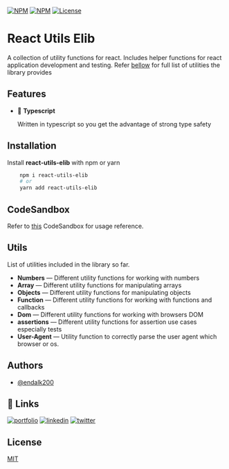 [![NPM](https://img.shields.io/npm/v/react-utils-elib)](https://www.npmjs.com/package/react-utils-elib)
[![NPM](https://img.shields.io/npm/dm/react-utils-elib)](https://www.npmjs.com/package/react-hooks-elib)
[![License](https://img.shields.io/github/license/endalk200/react-libraries)](/LICENSE)

# React Utils Elib

A collection of utility functions for react. Includes helper functions for react application
development and testing. Refer [bellow](#Utils) for full list of utilities the library provides

## Features

- 🔮 **Typescript**

  Written in typescript so you get the advantage of strong type safety

## Installation

Install **react-utils-elib** with npm or yarn

```bash
    npm i react-utils-elib
    # or
    yarn add react-utils-elib
```

## CodeSandbox

Refer to [this](https://codesandbox.io/s/react-utils-elib-xc6bn) CodeSandbox for usage reference.

## Utils

List of utilities included in the library so far.

- **Numbers** &mdash; Different utility functions for working with numbers
- **Array** &mdash; Different utility functions for manipulating arrays
- **Objects** &mdash; Different utility functions for manipulating objects
- **Function** &mdash; Different utility functions for working with functions and callbacks
- **Dom** &mdash; Different utility functions for working with browsers DOM
- **assertions** &mdash; Different utility functions for assertion use cases especially tests
- **User-Agent** &mdash; Utility function to correctly parse the user agent which browser or os.

## Authors

- [@endalk200](https://www.github.com/endalk200)

## 🔗 Links

[![portfolio](https://img.shields.io/badge/my_portfolio-000?style=for-the-badge&logo=ko-fi&logoColor=white)](https://endalk200.com/)
[![linkedin](https://img.shields.io/badge/linkedin-0A66C2?style=for-the-badge&logo=linkedin&logoColor=white)](https://www.linkedin.com/in/endalk200/)
[![twitter](https://img.shields.io/badge/twitter-1DA1F2?style=for-the-badge&logo=twitter&logoColor=white)](https://twitter.com/endalk200)

## License

[MIT](https://choosealicense.com/licenses/mit/)
